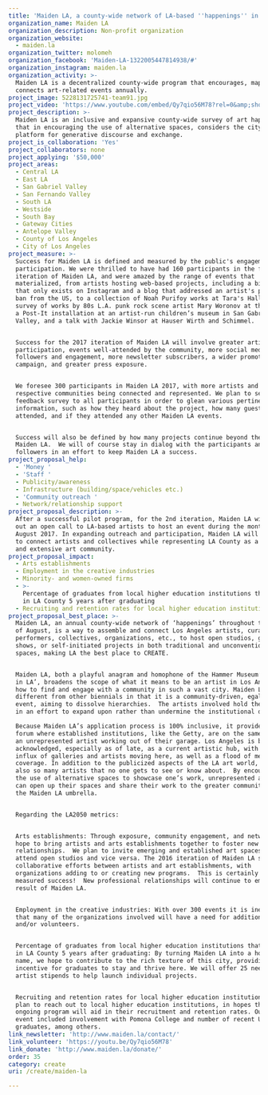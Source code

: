 ```yaml
---
title: 'Maiden LA, a county-wide network of LA-based ''happenings'' in August 2017'
organization_name: Maiden LA
organization_description: Non-profit organization
organization_website:
  - maiden.la
organization_twitter: molomeh
organization_facebook: 'Maiden-LA-1322005447814938/#'
organization_instagram: maiden.la
organization_activity: >-
  Maiden LA is a decentralized county-wide program that encourages, maps and
  connects art-related events annually.
project_image: 5228131725741-team91.jpg
project_video: 'https://www.youtube.com/embed/Qy7qio56M78?rel=0&amp;showinfo=0'
project_description: >-
  Maiden LA is an inclusive and expansive county-wide survey of art happenings
  that in encouraging the use of alternative spaces, considers the city as a
  platform for generative discourse and exchange.
project_is_collaboration: 'Yes'
project_collaborators: none
project_applying: '$50,000'
project_areas:
  - Central LA
  - East LA
  - San Gabriel Valley
  - San Fernando Valley
  - South LA
  - Westside
  - South Bay
  - Gateway Cities
  - Antelope Valley
  - County of Los Angeles
  - City of Los Angeles
project_measure: >-
  Success for Maiden LA is defined and measured by the public's engagement and
  participation. We were thrilled to have had 160 participants in the first
  iteration of Maiden LA, and were amazed by the range of events that
  materialized, from artists hosting web-based projects, including a biennial
  that only exists on Instagram and a blog that addressed an artist's permanent
  ban from the US, to a collection of Noah Purifoy works at Tara's Hall, a
  survey of works by 80s L.A. punk rock scene artist Mary Woronov at the Lodge,
  a Post-It installation at an artist-run children’s museum in San Gabriel
  Valley, and a talk with Jackie Winsor at Hauser Wirth and Schimmel. 


  Success for the 2017 iteration of Maiden LA will involve greater artist
  participation, events well-attended by the community, more social media
  followers and engagement, more newsletter subscribers, a wider promotional
  campaign, and greater press exposure.


  We foresee 300 participants in Maiden LA 2017, with more artists and their
  respective communities being connected and represented. We plan to send out a
  feedback survey to all participants in order to glean various pertinent
  information, such as how they heard about the project, how many guests
  attended, and if they attended any other Maiden LA events.


  Success will also be defined by how many projects continue beyond the scope of
  Maiden LA.  We will of course stay in dialog with the participants and our
  followers in an effort to keep Maiden LA a success.
project_proposal_help:
  - 'Money '
  - 'Staff '
  - Publicity/awareness
  - Infrastructure (building/space/vehicles etc.)
  - 'Community outreach '
  - Network/relationship support
project_proposal_description: >-
  After a successful pilot program, for the 2nd iteration, Maiden LA will put
  out an open call to LA-based artists to host an event during the month of
  August 2017. In expanding outreach and participation, Maiden LA will continue
  to connect artists and collectives while representing LA County as a vibrant
  and extensive art community.
project_proposal_impact:
  - Arts establishments
  - Employment in the creative industries
  - Minority- and women-owned firms
  - >-
    Percentage of graduates from local higher education institutions that remain
    in LA County 5 years after graduating
  - Recruiting and retention rates for local higher education institutions
project_proposal_best_place: >-
  Maiden LA, an annual county-wide network of ‘happenings’ throughout the month
  of August, is a way to assemble and connect Los Angeles artists, curators,
  performers, collectives, organizations, etc., to host open studios, group
  shows, or self-initiated projects in both traditional and unconventional
  spaces, making LA the best place to CREATE. 


  Maiden LA, both a playful anagram and homophone of the Hammer Museum’s ‘Made
  in LA’, broadens the scope of what it means to be an artist in Los Angeles and
  how to find and engage with a community in such a vast city. Maiden LA is
  different from other biennials in that it is a community-driven, egalitarian
  event, aiming to dissolve hierarchies.  The artists involved hold the reigns
  in an effort to expand upon rather than undermine the institutional dictates. 

  Because Maiden LA’s application process is 100% inclusive, it provides a rare
  forum where established institutions, like the Getty, are on the same plane as
  an unrepresented artist working out of their garage. Los Angeles is broadly
  acknowledged, especially as of late, as a current artistic hub, with a recent
  influx of galleries and artists moving here, as well as a flood of media
  coverage. In addition to the publicized aspects of the LA art world, there are
  also so many artists that no one gets to see or know about.  By encouraging
  the use of alternative spaces to showcase one’s work, unrepresented artists
  can open up their spaces and share their work to the greater community under
  the Maiden LA umbrella.  


  Regarding the LA2050 metrics: 


  Arts establishments: Through exposure, community engagement, and networking we
  hope to bring artists and arts establishments together to foster new
  relationships.  We plan to invite emerging and established art spaces to
  attend open studios and vice versa. The 2016 iteration of Maiden LA saw
  collaborative efforts between artists and art establishments, with
  organizations adding to or creating new programs.  This is certainly a
  measured success!  New professional relationships will continue to emerge as a
  result of Maiden LA.


  Employment in the creative industries: With over 300 events it is inevitable
  that many of the organizations involved will have a need for additional staff
  and/or volunteers. 


  Percentage of graduates from local higher education institutions that remain
  in LA County 5 years after graduating: By turning Maiden LA into a household
  name, we hope to contribute to the rich texture of this city, providing
  incentive for graduates to stay and thrive here. We will offer 25 need-based
  artist stipends to help launch individual projects.


  Recruiting and retention rates for local higher education institutions: We
  plan to reach out to local higher education institutions, in hopes that our
  ongoing program will aid in their recruitment and retention rates. Our last
  event included involvement with Pomona College and number of recent UCLA
  graduates, among others.
link_newsletter: 'http://www.maiden.la/contact/'
link_volunteer: 'https://youtu.be/Qy7qio56M78'
link_donate: 'http://www.maiden.la/donate/'
order: 35
category: create
uri: /create/maiden-la

---
```

